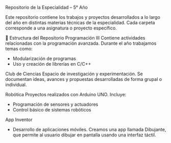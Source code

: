 Repositorio de la Especialidad – 5° Año

Este repositorio contiene los trabajos y proyectos desarrollados a lo largo del año en distintas materias técnicas de la especialidad. Cada carpeta corresponde a una asignatura o proyecto específico.

📁 Estructura del Repositorio
Programación III
Contiene actividades relacionadas con la programación avanzada. Durante el año trabajamos temas como:
- Modularización de programas
- Uso y creación de librerías en C/C++

Club de Ciencias
Espacio de investigación y experimentación. Se documentan ideas, avances y propuestas desarrolladas de forma grupal o individual.

Robótica
Proyectos realizados con Arduino UNO. Incluye:
- Programación de sensores y actuadores
- Control básico de sistemas robóticos

App Inventor
- Desarrollo de aplicaciones móviles. Creamos una app llamada Dibujante, que permite al usuario dibujar en pantalla usando una interfaz táctil.
